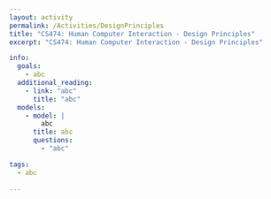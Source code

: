 ```yaml
---
layout: activity
permalink: /Activities/DesignPrinciples
title: "CS474: Human Computer Interaction - Design Principles"
excerpt: "CS474: Human Computer Interaction - Design Principles"

info: 
  goals: 
    - abc
  additional_reading:
    - link: "abc"
      title: "abc"     
  models:
    - model: |
        abc
      title: abc
      questions:
        - "abc"

tags:
  - abc
  
---
```

